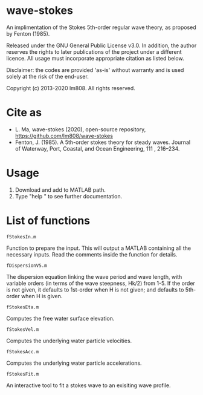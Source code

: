 # wave-stokes

An implimentation of the Stokes 5th-order regular wave theory, as proposed by Fenton (1985).

Released under the GNU General Public License v3.0.  In addition, the author reserves the rights to later publications of the project under a different licence. All usage must incorporate appropriate citation as listed below.

Disclaimer: the codes are provided 'as-is' without warranty and is used solely at the risk of the end-user.

Copyright (c) 2013-2020 lm808. All rights reserved.

# Cite as

* L. Ma, wave-stokes (2020), open-source repository, https://github.com/lm808/wave-stokes
* Fenton, J. (1985). A 5th-order stokes theory for steady waves. Journal of Waterway, Port, Coastal, and Ocean Engineering, 111 , 216–234.

# Usage

1. Download and add to MATLAB path.
2. Type "help <function name>" to see further documentation.

# List of functions

`fStokesIn.m`

Function to prepare the input. This will output a MATLAB containing all the necessary inputs. Read the comments inside the function for details.

`fDispersionV5.m`

The dispersion equation linking the wave period and wave length, with variable orders (in terms of the wave steepness, Hk/2) from 1-5. If the order is not given, it defaults to 1st-order when H is not given; and defaults to 5th-order when H is given.

`fStokesEta.m`

Computes the free water surface elevation.

`fStokesVel.m`

Computes the underlying water particle velocities.

`fStokesAcc.m`

Computes the underlying water particle accelerations.

`fStokesFit.m`

An interactive tool to fit a stokes wave to an exisiting wave profile.
